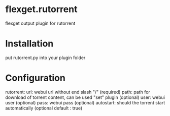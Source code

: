 # flexget.rutorrent
flexget  output plugin for rutorrent

# Installation
put rutorrent.py into your plugin folder

# Configuration

rutorrent:
 url: webui url without end slash "/" (required)
 path: path for download of torrent content, can be used "set" plugin (optional)
 user: webui user (optional)
 pass: webui pass (optional)
 autostart: should the torrent start automatically (optional default : true)
